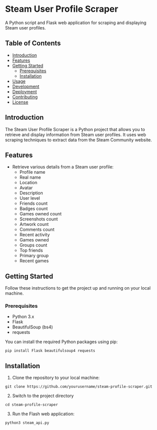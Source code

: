 # Steam User Profile Scraper

A Python script and Flask web application for scraping and displaying Steam user profiles.

## Table of Contents

- [Introduction](#introduction)
- [Features](#features)
- [Getting Started](#getting-started)
  - [Prerequisites](#prerequisites)
  - [Installation](#installation)
- [Usage](#usage)
- [Development](#development)
- [Deployment](#deployment)
- [Contributing](#contributing)
- [License](#license)

## Introduction

The Steam User Profile Scraper is a Python project that allows you to retrieve and display information from Steam user profiles. It uses web scraping techniques to extract data from the Steam Community website.

## Features

- Retrieve various details from a Steam user profile:
  - Profile name
  - Real name
  - Location
  - Avatar
  - Description
  - User level
  - Friends count
  - Badges count
  - Games owned count
  - Screenshots count
  - Artwork count
  - Comments count
  - Recent activity
  - Games owned
  - Groups count
  - Top friends
  - Primary group
  - Recent games

## Getting Started

Follow these instructions to get the project up and running on your local machine.

### Prerequisites

- Python 3.x
- Flask
- BeautifulSoup (bs4)
- requests

You can install the required Python packages using pip:

`pip install Flask beautifulsoup4 requests`


## Installation

1. Clone the repository to your local machine:

`git clone https://github.com/yourusername/steam-profile-scraper.git`

2. Switch to the project directory

`cd steam-profile-scraper`

3. Run the Flash web application:

`python3 steam_api.py`